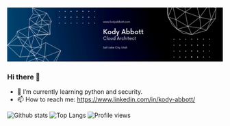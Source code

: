 ![Kody Abbott](https://github.com/kodyabbott/kodyabbott/blob/main/kodyabbottheader.png)

### Hi there 👋

- 🌱  I’m currently learning python and security.
- 📫  How to reach me: https://www.linkedin.com/in/kody-abbott/

<!--
**kodyabbott/kodyabbott** is a ✨ _special_ ✨ repository because its `README.md` (this file) appears on your GitHub profile.
Here are some ideas to get you started:
- 🔭 I’m currently working on ...
- 🌱 I’m currently learning ...
- 👯 I’m looking to collaborate on ...
- 🤔 I’m looking for help with ...
- 💬 Ask me about ...
- 📫 How to reach me: ...
- 😄 Pronouns: ...
- ⚡ Fun fact: ...
-->
![Github stats](https://github-readme-stats.vercel.app/api?username=kodyabbott&show_icons=true)
![Top Langs](https://github-readme-stats.vercel.app/api/top-langs/?username=kodyabbott&layout=compact)
![Profile views](https://gpvc.arturio.dev/kodyabbott)   
